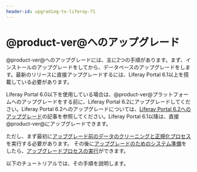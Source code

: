```yaml
---
header-id: upgrading-to-liferay-71
---
```


# @product-ver@へのアップグレード

@product-ver@へのアップグレードには、主に2つの手順があります。まず、インストールのアップグレードをしてから、データベースのアップグレードをします。最新のリリースに直接アップグレードするには、Liferay Portal 6.1以上を搭載している必要があります。

Liferay Portal 6.0以下を使用している場合は、@product-ver@プラットフォームへのアップグレードをする前に、Liferay Portal 6.2にアップグレードしてください。Liferay Portal 6.2へのアップグレードについては、[Liferay Portal 6.2へのアップグレード](/discover/deployment/-/knowledge_base/6-2/upgrading-liferay)の記事を参照してください。Liferay Portal 6.1以降は、直接@product-ver@にアップグレードできます。

ただし、まず最初に[アップグレード前のデータのクリーニングと正規化プロセス](/discover/deployment/-/knowledge_base/7-1/pre-upgrade-speed-up-the-process)を実行する必要があります。
その後に[アップグレードのためのシステム準備](/discover/deployment/-/knowledge_base/7-1/preparing-an-upgrade-to-liferay-7)をしたら、[アップグレードプロセスの実行](/discover/deployment/-/knowledge_base/7-1/running-the-upgrade-process)ができます。

以下のチュートリアルでは、その手順を説明します。
